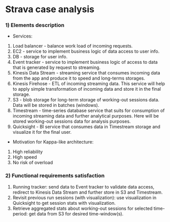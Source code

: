 # Strava case analysis

### 1) Elements description

- Services:

1. Load balancer - balance work load of incoming requests.
2. EC2 - service to implement business logic of data access to user info.
3. DB - storage for user info.
4. Event tracker - service to implement business logic of access to data that is generated by request to streaming.
5. Kinesis Data Stream - streaming service that consumes incoming data from the app and produce it to speed and long-terms storages.
6. Kinesis Firehose - ETL of incoming streaming data. This service will help to apply simple transformation of incoming data and store it in the final storage.
7. S3 - blob storage for long-term storage of working-out sessions data. Data will be stored in batches (windows).
8. Timestream - time-series database service that suits for consumption of incoming streaming data and further analytical purposes. Here will be stored working-out sessions data for analysis purposes.
9. Quicksight - BI service that consumes data in Timestream storage and visualize it for the final user.

- Motivation for Kappa-like architecture:

1. High reliability
2. High speed
3. No risk of overload

### 2) Functional requirements satisfaction

1. Running tracker: send data to Event tracker to validate data access, redirect to Kinesis Data Stream and further store in S3 and Timestream.
2. Revisit previous run sessions (with visualization): use visualization in Quicksight to get session stats with visualization.
3. Retrieve aggregated stats about working-out sessions for selected time-period: get data from S3 for desired time-window(s).
